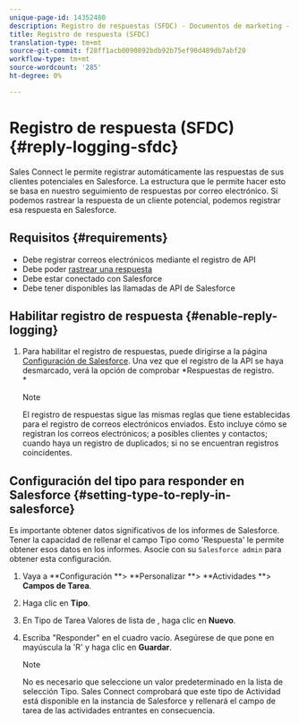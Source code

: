 ```yaml
---
unique-page-id: 14352480
description: Registro de respuestas (SFDC) - Documentos de marketing - Documentación del producto
title: Registro de respuesta (SFDC)
translation-type: tm+mt
source-git-commit: f28ff1acb0090892bdb92b75ef90d489db7abf20
workflow-type: tm+mt
source-wordcount: '285'
ht-degree: 0%

---
```



# Registro de respuesta (SFDC) {#reply-logging-sfdc}

Sales Connect le permite registrar automáticamente las respuestas de sus clientes potenciales en Salesforce. La estructura que le permite hacer esto se basa en nuestro seguimiento de respuestas por correo electrónico. Si podemos rastrear la respuesta de un cliente potencial, podemos registrar esa respuesta en Salesforce.

## Requisitos {#requirements}

* Debe registrar correos electrónicos mediante el registro de API
* Debe poder [rastrear una respuesta](http://docs.marketo.com/x/BYPS)
* Debe estar conectado con Salesforce
* Debe tener disponibles las llamadas de API de Salesforce [](http://developer.salesforce.com/docs/atlas.en-us.salesforce_app_limits_cheatsheet.meta/salesforce_app_limits_cheatsheet/salesforce_app_limits_platform_api.htm)

## Habilitar registro de respuesta {#enable-reply-logging}

1. Para habilitar el registro de respuestas, puede dirigirse a la página [Configuración de Salesforce](http://docs.marketo.com/pages/assets/external-link.jspa). Una vez que el registro de la API se haya desmarcado, verá la opción de comprobar *Respuestas de registro.\
   *

   >[!NOTE]
   >
   >El registro de respuestas sigue las mismas reglas que tiene establecidas para el registro de correos electrónicos enviados. Esto incluye cómo se registran los correos electrónicos; a posibles clientes y contactos; cuando haya un registro de duplicados; si no se encuentran registros coincidentes.

## Configuración del tipo para responder en Salesforce {#setting-type-to-reply-in-salesforce}

Es importante obtener datos significativos de los informes de Salesforce. Tener la capacidad de rellenar el campo Tipo como &#39;Respuesta&#39; le permite obtener esos datos en los informes. Asocie con su `Salesforce admin` para obtener esta configuración.

1. Vaya a **Configuración **> **Personalizar **> **Actividades **> **Campos de Tarea**.
1. Haga clic en **Tipo**.
1. En Tipo de Tarea Valores de lista de , haga clic en **Nuevo**.
1. Escriba &quot;Responder&quot; en el cuadro vacío. Asegúrese de que pone en mayúscula la &#39;R&#39; y haga clic en **Guardar**.

   >[!NOTE]
   >
   >No es necesario que seleccione un valor predeterminado en la lista de selección Tipo. Sales Connect comprobará que este tipo de Actividad está disponible en la instancia de Salesforce y rellenará el campo de tarea de las actividades entrantes en consecuencia.


